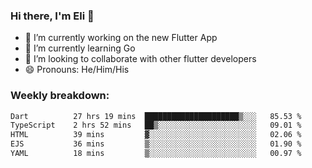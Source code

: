 ### Hi there, I'm Eli 👋
- 🔭 I’m currently working on the new Flutter App
- 🌱 I’m currently learning Go
- 🦄 I’m looking to collaborate with other flutter developers
- 😄 Pronouns: He/Him/His

### Weekly breakdown:
<!--START_SECTION:waka-->

```txt
Dart          27 hrs 19 mins  █████████████████████▒░░░   85.53 %
TypeScript    2 hrs 52 mins   ██▒░░░░░░░░░░░░░░░░░░░░░░   09.01 %
HTML          39 mins         ▓░░░░░░░░░░░░░░░░░░░░░░░░   02.06 %
EJS           36 mins         ▒░░░░░░░░░░░░░░░░░░░░░░░░   01.90 %
YAML          18 mins         ▒░░░░░░░░░░░░░░░░░░░░░░░░   00.97 %
```

<!--END_SECTION:waka-->
